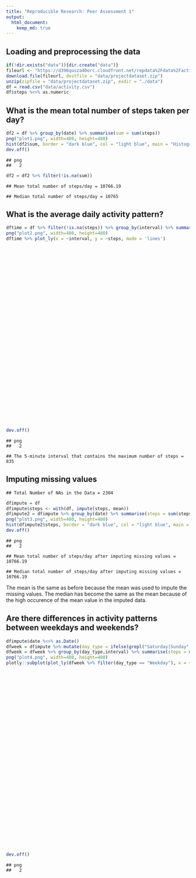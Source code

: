 ```yaml
---
title: "Reproducible Research: Peer Assessment 1"
output: 
  html_document:
    keep_md: true
---
```




## Loading and preprocessing the data

```r
if(!dir.exists("data")){dir.create("data")}
fileurl <- "https://d396qusza40orc.cloudfront.net/repdata%2Fdata%2Factivity.zip"
download.file(fileurl, destfile = "data/projectdataset.zip")
unzip(zipfile = "data/projectdataset.zip", exdir = "./data")
df = read.csv("data/activity.csv")
df$steps %<>% as.numeric
```

## What is the mean total number of steps taken per day?

```r
df2 = df %>% group_by(date) %>% summarise(sum = sum(steps))
png("plot1.png", width=480, height=480)
hist(df2$sum, border = "dark blue", col = "light blue", main = "Histogram of Total Number of Steps/Day", xlab = "Total Number of Steps/Day")
dev.off()
```

```
## png 
##   2
```

```r
df2 = df2 %>% filter(!is.na(sum))
```


```
## Mean total number of steps/day = 10766.19
```

```
## Median total number of steps/day = 10765
```

## What is the average daily activity pattern?

```r
dftime = df %>% filter(!is.na(steps)) %>% group_by(interval) %>% summarise(steps = mean(steps))
png("plot2.png", width=480, height=480)
dftime %>% plot_ly(x = ~interval, y = ~steps, mode = 'lines')
```

<!--html_preserve--><div id="htmlwidget-3425e06132a7609eefa4" style="width:672px;height:480px;" class="plotly html-widget"></div>
<script type="application/json" data-for="htmlwidget-3425e06132a7609eefa4">{"x":{"visdat":{"ea04c4837b0":["function () ","plotlyVisDat"]},"cur_data":"ea04c4837b0","attrs":{"ea04c4837b0":{"x":{},"y":{},"mode":"lines","alpha_stroke":1,"sizes":[10,100],"spans":[1,20]}},"layout":{"margin":{"b":40,"l":60,"t":25,"r":10},"xaxis":{"domain":[0,1],"automargin":true,"title":"interval"},"yaxis":{"domain":[0,1],"automargin":true,"title":"steps"},"hovermode":"closest","showlegend":false},"source":"A","config":{"showSendToCloud":false},"data":[{"x":[0,5,10,15,20,25,30,35,40,45,50,55,100,105,110,115,120,125,130,135,140,145,150,155,200,205,210,215,220,225,230,235,240,245,250,255,300,305,310,315,320,325,330,335,340,345,350,355,400,405,410,415,420,425,430,435,440,445,450,455,500,505,510,515,520,525,530,535,540,545,550,555,600,605,610,615,620,625,630,635,640,645,650,655,700,705,710,715,720,725,730,735,740,745,750,755,800,805,810,815,820,825,830,835,840,845,850,855,900,905,910,915,920,925,930,935,940,945,950,955,1000,1005,1010,1015,1020,1025,1030,1035,1040,1045,1050,1055,1100,1105,1110,1115,1120,1125,1130,1135,1140,1145,1150,1155,1200,1205,1210,1215,1220,1225,1230,1235,1240,1245,1250,1255,1300,1305,1310,1315,1320,1325,1330,1335,1340,1345,1350,1355,1400,1405,1410,1415,1420,1425,1430,1435,1440,1445,1450,1455,1500,1505,1510,1515,1520,1525,1530,1535,1540,1545,1550,1555,1600,1605,1610,1615,1620,1625,1630,1635,1640,1645,1650,1655,1700,1705,1710,1715,1720,1725,1730,1735,1740,1745,1750,1755,1800,1805,1810,1815,1820,1825,1830,1835,1840,1845,1850,1855,1900,1905,1910,1915,1920,1925,1930,1935,1940,1945,1950,1955,2000,2005,2010,2015,2020,2025,2030,2035,2040,2045,2050,2055,2100,2105,2110,2115,2120,2125,2130,2135,2140,2145,2150,2155,2200,2205,2210,2215,2220,2225,2230,2235,2240,2245,2250,2255,2300,2305,2310,2315,2320,2325,2330,2335,2340,2345,2350,2355],"y":[1.71698113207547,0.339622641509434,0.132075471698113,0.150943396226415,0.0754716981132075,2.09433962264151,0.528301886792453,0.867924528301887,0,1.47169811320755,0.30188679245283,0.132075471698113,0.320754716981132,0.679245283018868,0.150943396226415,0.339622641509434,0,1.11320754716981,1.83018867924528,0.169811320754717,0.169811320754717,0.377358490566038,0.264150943396226,0,0,0,1.13207547169811,0,0,0.132075471698113,0,0.226415094339623,0,0,1.54716981132075,0.943396226415094,0,0,0,0,0.207547169811321,0.622641509433962,1.62264150943396,0.584905660377358,0.490566037735849,0.0754716981132075,0,0,1.18867924528302,0.943396226415094,2.56603773584906,0,0.339622641509434,0.358490566037736,4.11320754716981,0.660377358490566,3.49056603773585,0.830188679245283,3.11320754716981,1.11320754716981,0,1.56603773584906,3,2.24528301886792,3.32075471698113,2.9622641509434,2.09433962264151,6.05660377358491,16.0188679245283,18.3396226415094,39.4528301886792,44.4905660377358,31.4905660377358,49.2641509433962,53.7735849056604,63.4528301886792,49.9622641509434,47.0754716981132,52.1509433962264,39.3396226415094,44.0188679245283,44.1698113207547,37.3584905660377,49.0377358490566,43.811320754717,44.377358490566,50.5094339622642,54.5094339622642,49.9245283018868,50.9811320754717,55.6792452830189,44.3207547169811,52.2641509433962,69.5471698113208,57.8490566037736,56.1509433962264,73.377358490566,68.2075471698113,129.433962264151,157.528301886792,171.150943396226,155.396226415094,177.301886792453,206.169811320755,195.924528301887,179.566037735849,183.396226415094,167.018867924528,143.452830188679,124.037735849057,109.11320754717,108.11320754717,103.716981132075,95.9622641509434,66.2075471698113,45.2264150943396,24.7924528301887,38.7547169811321,34.9811320754717,21.0566037735849,40.5660377358491,26.9811320754717,42.4150943396226,52.6603773584906,38.9245283018868,50.7924528301887,44.2830188679245,37.4150943396226,34.6981132075472,28.3396226415094,25.0943396226415,31.9433962264151,31.3584905660377,29.6792452830189,21.3207547169811,25.5471698113208,28.377358490566,26.4716981132075,33.4339622641509,49.9811320754717,42.0377358490566,44.6037735849057,46.0377358490566,59.188679245283,63.8679245283019,87.6981132075472,94.8490566037736,92.7735849056604,63.3962264150943,50.1698113207547,54.4716981132075,32.4150943396226,26.5283018867925,37.7358490566038,45.0566037735849,67.2830188679245,42.3396226415094,39.8867924528302,43.2641509433962,40.9811320754717,46.2452830188679,56.4339622641509,42.7547169811321,25.1320754716981,39.9622641509434,53.5471698113208,47.3207547169811,60.811320754717,55.7547169811321,51.9622641509434,43.5849056603774,48.6981132075472,35.4716981132075,37.5471698113208,41.8490566037736,27.5094339622642,17.1132075471698,26.0754716981132,43.622641509434,43.7735849056604,30.0188679245283,36.0754716981132,35.4905660377358,38.8490566037736,45.9622641509434,47.7547169811321,48.1320754716981,65.3207547169811,82.9056603773585,98.6603773584906,102.11320754717,83.9622641509434,62.1320754716981,64.1320754716981,74.5471698113208,63.1698113207547,56.9056603773585,59.7735849056604,43.8679245283019,38.5660377358491,44.6603773584906,45.4528301886792,46.2075471698113,43.6792452830189,46.622641509434,56.3018867924528,50.7169811320755,61.2264150943396,72.7169811320755,78.9433962264151,68.9433962264151,59.6603773584906,75.0943396226415,56.5094339622642,34.7735849056604,37.4528301886792,40.6792452830189,58.0188679245283,74.6981132075472,85.3207547169811,59.2641509433962,67.7735849056604,77.6981132075472,74.2452830188679,85.3396226415094,99.4528301886792,86.5849056603774,85.6037735849057,84.8679245283019,77.8301886792453,58.0377358490566,53.3584905660377,36.3207547169811,20.7169811320755,27.3962264150943,40.0188679245283,30.2075471698113,25.5471698113208,45.6603773584906,33.5283018867925,19.622641509434,19.0188679245283,19.3396226415094,33.3396226415094,26.811320754717,21.1698113207547,27.3018867924528,21.3396226415094,19.5471698113208,21.3207547169811,32.3018867924528,20.1509433962264,15.9433962264151,17.2264150943396,23.4528301886792,19.2452830188679,12.4528301886792,8.0188679245283,14.6603773584906,16.3018867924528,8.67924528301887,7.79245283018868,8.13207547169811,2.62264150943396,1.45283018867925,3.67924528301887,4.81132075471698,8.50943396226415,7.07547169811321,8.69811320754717,9.75471698113208,2.20754716981132,0.320754716981132,0.113207547169811,1.60377358490566,4.60377358490566,3.30188679245283,2.84905660377358,0,0.830188679245283,0.962264150943396,1.58490566037736,2.60377358490566,4.69811320754717,3.30188679245283,0.641509433962264,0.226415094339623,1.07547169811321],"mode":"lines","type":"scatter","marker":{"color":"rgba(31,119,180,1)","line":{"color":"rgba(31,119,180,1)"}},"error_y":{"color":"rgba(31,119,180,1)"},"error_x":{"color":"rgba(31,119,180,1)"},"line":{"color":"rgba(31,119,180,1)"},"xaxis":"x","yaxis":"y","frame":null}],"highlight":{"on":"plotly_click","persistent":false,"dynamic":false,"selectize":false,"opacityDim":0.2,"selected":{"opacity":1},"debounce":0},"shinyEvents":["plotly_hover","plotly_click","plotly_selected","plotly_relayout","plotly_brushed","plotly_brushing","plotly_clickannotation","plotly_doubleclick","plotly_deselect","plotly_afterplot"],"base_url":"https://plot.ly"},"evals":[],"jsHooks":[]}</script><!--/html_preserve-->

```r
dev.off()
```

```
## png 
##   2
```


```
## The 5-minute interval that contains the maximum number of steps = 835
```

## Imputing missing values

```
## Total Number of NAs in the Data = 2304
```


```r
dfimpute = df
dfimpute$steps <- with(df, impute(steps, mean))
dfimpute2 = dfimpute %>% group_by(date) %>% summarise(steps = sum(steps))
png("plot3.png", width=480, height=480)
hist(dfimpute2$steps, border = "dark blue", col = "light blue", main = "Histogram of Total Number of Steps/Day After Imputing Missing Values", xlab = "Total Number of Steps/Day", ylab = "Days")
dev.off()
```

```
## png 
##   2
```


```
## Mean total number of steps/day after imputing missing values = 10766.19
```

```
## Median total number of steps/day after imputing missing values = 10766.19
```

The mean is the same as before because the mean was used to impute the missing values. The median has become the same as the mean because of the high occurence of the mean value in the imputed data.

## Are there differences in activity patterns between weekdays and weekends?

```r
dfimpute$date %<>% as.Date()
dfweek = dfimpute %>% mutate(day_type = ifelse(grepl("Saturday|Sunday",weekdays(date)), "Weekend", "Weekday"))
dfweek = dfweek %>% group_by(day_type,interval) %>% summarise(steps = mean(steps))
png("plot4.png", width=480, height=480)
plotly::subplot(plot_ly(dfweek %>% filter(day_type == "Weekday"), x = ~interval, y = ~steps) %>% add_lines(name = ~"Weekdays"), plot_ly(dfweek %>% filter(day_type == "Weekend"), x = ~interval, y = ~steps) %>% add_lines(name = ~"Weekends"))
```

<!--html_preserve--><div id="htmlwidget-344b69967aaff05ba99c" style="width:672px;height:480px;" class="plotly html-widget"></div>
<script type="application/json" data-for="htmlwidget-344b69967aaff05ba99c">{"x":{"data":[{"x":[0,5,10,15,20,25,30,35,40,45,50,55,100,105,110,115,120,125,130,135,140,145,150,155,200,205,210,215,220,225,230,235,240,245,250,255,300,305,310,315,320,325,330,335,340,345,350,355,400,405,410,415,420,425,430,435,440,445,450,455,500,505,510,515,520,525,530,535,540,545,550,555,600,605,610,615,620,625,630,635,640,645,650,655,700,705,710,715,720,725,730,735,740,745,750,755,800,805,810,815,820,825,830,835,840,845,850,855,900,905,910,915,920,925,930,935,940,945,950,955,1000,1005,1010,1015,1020,1025,1030,1035,1040,1045,1050,1055,1100,1105,1110,1115,1120,1125,1130,1135,1140,1145,1150,1155,1200,1205,1210,1215,1220,1225,1230,1235,1240,1245,1250,1255,1300,1305,1310,1315,1320,1325,1330,1335,1340,1345,1350,1355,1400,1405,1410,1415,1420,1425,1430,1435,1440,1445,1450,1455,1500,1505,1510,1515,1520,1525,1530,1535,1540,1545,1550,1555,1600,1605,1610,1615,1620,1625,1630,1635,1640,1645,1650,1655,1700,1705,1710,1715,1720,1725,1730,1735,1740,1745,1750,1755,1800,1805,1810,1815,1820,1825,1830,1835,1840,1845,1850,1855,1900,1905,1910,1915,1920,1925,1930,1935,1940,1945,1950,1955,2000,2005,2010,2015,2020,2025,2030,2035,2040,2045,2050,2055,2100,2105,2110,2115,2120,2125,2130,2135,2140,2145,2150,2155,2200,2205,2210,2215,2220,2225,2230,2235,2240,2245,2250,2255,2300,2305,2310,2315,2320,2325,2330,2335,2340,2345,2350,2355],"y":[7.00656883298393,5.38434661076171,5.13990216631726,5.16212438853948,5.07323549965059,6.29545772187282,5.60656883298393,6.00656883298393,4.9843466107617,6.5843466107617,5.33990216631726,4.9843466107617,5.36212438853948,4.9843466107617,5.16212438853948,5.38434661076171,4.9843466107617,6.29545772187282,6.96212438853948,4.9843466107617,5.1843466107617,5.1843466107617,5.29545772187282,4.9843466107617,4.9843466107617,4.9843466107617,6.22879105520615,4.9843466107617,4.9843466107617,5.13990216631726,4.9843466107617,5.25101327742837,4.9843466107617,4.9843466107617,6.80656883298393,6.09545772187282,4.9843466107617,4.9843466107617,4.9843466107617,4.9843466107617,4.9843466107617,5.71767994409504,6.00656883298393,5.42879105520615,5.33990216631726,5.07323549965059,4.9843466107617,4.9843466107617,5.09545772187282,6.09545772187282,6.87323549965059,4.9843466107617,5.38434661076171,4.9843466107617,7.80656883298393,5.11767994409504,8.29545772187282,5.76212438853948,6.91767994409504,5.56212438853948,4.9843466107617,6.82879105520615,8.51767994409504,6.87323549965059,8.76212438853948,7.29545772187282,7.45101327742837,12.117679944095,23.2510132774284,26.1843466107617,50.0732354996506,55.317679944095,42.0732354996506,63.0065688329839,67.8954577218728,73.6732354996506,62.2510132774284,58.7399021663173,64.4732354996506,47.717679944095,54.7843466107617,53.9621243885395,47.0510132774284,58.8732354996506,49.7399021663173,49.8954577218728,60.2732354996506,67.0510132774284,61.4287910552061,57.2954577218728,63.7843466107617,53.4287910552061,60.7399021663173,79.0954577218728,65.0065688329839,64.0732354996506,77.917679944095,67.8510132774284,131.739902166317,165.962124388539,182.739902166317,167.873235499651,180.228791055206,207.873235499651,197.762124388539,166.695457721873,171.762124388539,159.806568832984,153.517679944095,114.228791055206,84.3843466107617,77.8732354996506,94.6954577218728,84.6510132774284,54.6732354996506,34.8065688329839,29.1399021663173,40.6732354996506,39.4510132774284,19.8065688329839,37.4510132774284,19.6065688329839,38.4065688329839,45.7843466107617,30.1399021663173,33.3621243885395,32.2065688329839,24.2510132774284,23.8732354996506,27.117679944095,23.6732354996506,23.9843466107617,22.4954577218728,26.117679944095,13.8287910552061,17.8510132774284,25.3843466107617,25.1843466107617,33.2954577218728,48.517679944095,43.9399021663173,46.9621243885395,48.9621243885395,53.2287910552062,52.1843466107617,66.1399021663173,75.9843466107617,67.8954577218728,45.2510132774284,45.117679944095,60.2954577218728,31.4065688329839,23.4287910552061,29.2732354996506,31.7621243885395,52.6065688329839,23.9399021663173,25.4065688329839,23.7843466107617,15.1621243885395,34.4510132774284,42.317679944095,31.0510132774284,24.9399021663173,24.8954577218728,38.0287910552061,24.2510132774284,33.2065688329839,44.4732354996506,37.6065688329839,31.2954577218728,43.5399021663173,27.7399021663173,30.7399021663173,30.8954577218728,15.8287910552061,14.2510132774284,23.4954577218728,41.0287910552061,37.4287910552061,31.8510132774284,35.2287910552062,30.2065688329839,31.717679944095,38.717679944095,35.9621243885395,40.6954577218728,47.2065688329839,84.4954577218728,87.6954577218728,85.317679944095,64.0954577218728,43.5843466107617,41.6287910552062,51.6510132774284,32.6954577218728,24.2065688329839,26.5399021663173,21.6510132774284,21.6732354996506,24.8954577218728,30.917679944095,26.4510132774284,31.5843466107617,22.3399021663173,42.4287910552061,32.4065688329839,44.8954577218728,55.4065688329839,66.8287910552062,51.9399021663173,62.8510132774284,77.8510132774284,56.7843466107617,34.8510132774284,37.5843466107617,26.2065688329839,43.8732354996506,62.2510132774284,76.2510132774284,58.4732354996506,69.4065688329839,73.8510132774284,76.5843466107617,85.317679944095,107.184346610762,94.7399021663173,84.1621243885395,81.2287910552061,71.8287910552062,59.6287910552062,52.2510132774284,38.0287910552061,22.7843466107617,30.4287910552061,45.6287910552062,31.0065688329839,20.1621243885395,43.1621243885395,27.8065688329839,15.7621243885395,8.00656883298393,9.22879105520615,14.6510132774284,10.117679944095,7.87323549965059,11.117679944095,9.29545772187282,11.3399021663173,15.2510132774284,26.6510132774284,19.6065688329839,14.2287910552061,21.5843466107617,30.3621243885395,21.3621243885395,17.6065688329839,11.9621243885395,15.8287910552061,19.317679944095,10.9621243885395,11.5399021663173,12.1621243885395,8.07323549965059,6.31767994409504,8.91767994409504,10.6510132774284,15.0065688329839,13.317679944095,14.6732354996506,16.4732354996506,7.5843466107617,4.9843466107617,5.11767994409504,6.67323549965059,6.38434661076171,8.09545772187282,8.33990216631726,4.9843466107617,5.96212438853948,6.11767994409504,6.65101327742837,7.67323549965059,6.60656883298393,6.7843466107617,5.16212438853948,5.25101327742837,6.25101327742837],"type":"scatter","mode":"lines","name":"Weekdays","marker":{"color":"rgba(31,119,180,1)","line":{"color":"rgba(31,119,180,1)"}},"error_y":{"color":"rgba(31,119,180,1)"},"error_x":{"color":"rgba(31,119,180,1)"},"line":{"color":"rgba(31,119,180,1)"},"xaxis":"x","yaxis":"y","frame":null},{"x":[0,5,10,15,20,25,30,35,40,45,50,55,100,105,110,115,120,125,130,135,140,145,150,155,200,205,210,215,220,225,230,235,240,245,250,255,300,305,310,315,320,325,330,335,340,345,350,355,400,405,410,415,420,425,430,435,440,445,450,455,500,505,510,515,520,525,530,535,540,545,550,555,600,605,610,615,620,625,630,635,640,645,650,655,700,705,710,715,720,725,730,735,740,745,750,755,800,805,810,815,820,825,830,835,840,845,850,855,900,905,910,915,920,925,930,935,940,945,950,955,1000,1005,1010,1015,1020,1025,1030,1035,1040,1045,1050,1055,1100,1105,1110,1115,1120,1125,1130,1135,1140,1145,1150,1155,1200,1205,1210,1215,1220,1225,1230,1235,1240,1245,1250,1255,1300,1305,1310,1315,1320,1325,1330,1335,1340,1345,1350,1355,1400,1405,1410,1415,1420,1425,1430,1435,1440,1445,1450,1455,1500,1505,1510,1515,1520,1525,1530,1535,1540,1545,1550,1555,1600,1605,1610,1615,1620,1625,1630,1635,1640,1645,1650,1655,1700,1705,1710,1715,1720,1725,1730,1735,1740,1745,1750,1755,1800,1805,1810,1815,1820,1825,1830,1835,1840,1845,1850,1855,1900,1905,1910,1915,1920,1925,1930,1935,1940,1945,1950,1955,2000,2005,2010,2015,2020,2025,2030,2035,2040,2045,2050,2055,2100,2105,2110,2115,2120,2125,2130,2135,2140,2145,2150,2155,2200,2205,2210,2215,2220,2225,2230,2235,2240,2245,2250,2255,2300,2305,2310,2315,2320,2325,2330,2335,2340,2345,2350,2355],"y":[4.6728249475891,4.6728249475891,4.6728249475891,4.6728249475891,4.6728249475891,7.9228249475891,4.6728249475891,4.6728249475891,4.6728249475891,5.0478249475891,4.6728249475891,5.1103249475891,4.6728249475891,6.9228249475891,4.6728249475891,4.6728249475891,4.6728249475891,4.6728249475891,5.1728249475891,5.2353249475891,4.6728249475891,5.3603249475891,4.6728249475891,4.6728249475891,4.6728249475891,4.6728249475891,4.9228249475891,4.6728249475891,4.6728249475891,4.6728249475891,4.6728249475891,4.6728249475891,4.6728249475891,4.6728249475891,4.6728249475891,4.6728249475891,4.6728249475891,4.6728249475891,4.6728249475891,4.6728249475891,5.3603249475891,4.6728249475891,7.1728249475891,5.3603249475891,5.2978249475891,4.6728249475891,4.6728249475891,4.6728249475891,8.2978249475891,4.6728249475891,7.8603249475891,4.6728249475891,4.6728249475891,5.8603249475891,10.3603249475891,6.4853249475891,6.9228249475891,5.2353249475891,9.5478249475891,6.7353249475891,4.6728249475891,4.6728249475891,4.6728249475891,6.7978249475891,5.0478249475891,7.9853249475891,4.6728249475891,4.6728249475891,6.3603249475891,5.7978249475891,8.5478249475891,10.4853249475891,4.6728249475891,4.6728249475891,5.8603249475891,21.6728249475891,9.1103249475891,9.4228249475891,10.1103249475891,14.7978249475891,10.4228249475891,13.2353249475891,10.1103249475891,15.5478249475891,23.9228249475891,25.3603249475891,16.4853249475891,10.6728249475891,11.2978249475891,26.4228249475891,23.7353249475891,15.2353249475891,20.9853249475891,26.6103249475891,27.4853249475891,24.4853249475891,42.6103249475891,53.7978249475891,76.9228249475891,73.7353249475891,71.6728249475891,61.2978249475891,99.1103249475891,116.985324947589,111.485324947589,144.672824947589,143.110324947589,122.485324947589,62.1103249475891,108.297824947589,142.797824947589,157.797824947589,95.9228249475891,98.4853249475891,84.2353249475891,70.6103249475891,18.8603249475891,32.6728249475891,23.6103249475891,32.7353249475891,47.7353249475891,52.9228249475891,51.1728249475891,64.3603249475891,62.8603249475891,93.1103249475891,74.7978249475891,74.4228249475891,66.4853249475891,36.2978249475891,35.2353249475891,57.0478249475891,59.2978249475891,43.5478249475891,50.4228249475891,53.1103249475891,41.2978249475891,35.5478249475891,35.7978249475891,47.7978249475891,34.3603249475891,34.3603249475891,33.4853249475891,65.0478249475891,83.4853249475891,123.172824947589,119.172824947589,135.047824947589,101.422824947589,57.9853249475891,29.5478249475891,37.7353249475891,40.6728249475891,61.3603249475891,78.6103249475891,93.6103249475891,91.6103249475891,79.3603249475891,95.1103249475891,111.797824947589,74.9853249475891,86.6103249475891,72.9853249475891,31.7978249475891,81.0478249475891,89.1103249475891,107.235324947589,126.735324947589,78.2978249475891,85.0478249475891,75.0478249475891,57.5478249475891,58.1728249475891,56.6103249475891,70.4228249475891,65.2978249475891,35.2978249475891,38.9853249475891,47.7978249475891,58.4228249475891,28.5478249475891,39.1103249475891,51.2978249475891,58.1728249475891,62.0478249475891,75.7353249475891,63.6728249475891,102.297824947589,55.6728249475891,98.8603249475891,116.985324947589,116.547824947589,101.922824947589,114.047824947589,120.360324947589,135.985324947589,139.110324947589,142.047824947589,103.110324947589,85.4853249475891,96.6103249475891,82.2978249475891,97.3603249475891,74.5478249475891,110.297824947589,85.8603249475891,95.5478249475891,95.2353249475891,103.735324947589,92.2353249475891,100.985324947589,39.5478249475891,48.4853249475891,46.1728249475891,35.8603249475891,37.0478249475891,79.7353249475891,87.4853249475891,91.0478249475891,86.8603249475891,50.5478249475891,47.9853249475891,68.3603249475891,49.2353249475891,61.4228249475891,46.6728249475891,39.0478249475891,65.5478249475891,71.3603249475891,74.4853249475891,43.2353249475891,48.4853249475891,32.0478249475891,23.2353249475891,23.8603249475891,22.9228249475891,31.5478249475891,46.6103249475891,48.5478249475891,51.5478249475891,39.3603249475891,59.1728249475891,56.7978249475891,87.9228249475891,79.0478249475891,66.6728249475891,77.8603249475891,63.2353249475891,51.5478249475891,46.4228249475891,50.7353249475891,30.2978249475891,31.4853249475891,15.0478249475891,10.9853249475891,22.3603249475891,10.4228249475891,11.6103249475891,22.7353249475891,18.3603249475891,16.6103249475891,12.0478249475891,11.4228249475891,4.6728249475891,5.7353249475891,5.7978249475891,4.6728249475891,4.6728249475891,4.6728249475891,6.2353249475891,4.6728249475891,4.6728249475891,5.7353249475891,4.6728249475891,5.2353249475891,15.9853249475891,6.8603249475891,4.6728249475891,4.6728249475891,4.6728249475891,4.6728249475891,5.2353249475891,5.7353249475891,15.6728249475891,10.5478249475891,6.2978249475891,4.6728249475891,4.6728249475891],"type":"scatter","mode":"lines","name":"Weekends","marker":{"color":"rgba(255,127,14,1)","line":{"color":"rgba(255,127,14,1)"}},"error_y":{"color":"rgba(255,127,14,1)"},"error_x":{"color":"rgba(255,127,14,1)"},"line":{"color":"rgba(255,127,14,1)"},"xaxis":"x2","yaxis":"y2","frame":null}],"layout":{"xaxis":{"domain":[0,0.48],"automargin":true,"anchor":"y"},"xaxis2":{"domain":[0.52,1],"automargin":true,"anchor":"y2"},"yaxis2":{"domain":[0,1],"automargin":true,"anchor":"x2"},"yaxis":{"domain":[0,1],"automargin":true,"anchor":"x"},"annotations":[],"shapes":[],"images":[],"margin":{"b":40,"l":60,"t":25,"r":10},"hovermode":"closest","showlegend":true},"attrs":{"ea0507ba6c":{"x":{},"y":{},"alpha_stroke":1,"sizes":[10,100],"spans":[1,20],"type":"scatter","mode":"lines","name":{},"inherit":true},"ea0601411b":{"x":{},"y":{},"alpha_stroke":1,"sizes":[10,100],"spans":[1,20],"type":"scatter","mode":"lines","name":{},"inherit":true}},"source":"A","config":{"showSendToCloud":false},"highlight":{"on":"plotly_click","persistent":false,"dynamic":false,"selectize":false,"opacityDim":0.2,"selected":{"opacity":1},"debounce":0},"subplot":true,"shinyEvents":["plotly_hover","plotly_click","plotly_selected","plotly_relayout","plotly_brushed","plotly_brushing","plotly_clickannotation","plotly_doubleclick","plotly_deselect","plotly_afterplot"],"base_url":"https://plot.ly"},"evals":[],"jsHooks":[]}</script><!--/html_preserve-->

```r
dev.off()
```

```
## png 
##   2
```

